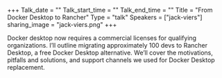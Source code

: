 +++
Talk_date = ""
Talk_start_time = ""
Talk_end_time = ""
Title = "From Docker Desktop to Rancher"
Type = "talk"
Speakers = ["jack-viers"]
sharing_image = "jack-viers.png"
+++

Docker desktop now requires a commercial licenses for qualifying organizations. I’ll outline migrating approximately 100 devs to Rancher Desktop, a free Docker Desktop alternative. We’ll cover the motivations, pitfalls and solutions, and support channels we used for Docker Desktop replacement.